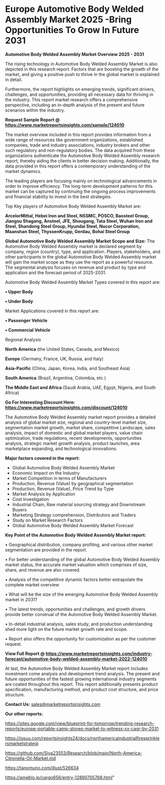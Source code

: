 # Europe Automotive Body Welded Assembly Market 2025 -Bring Opportunities To Grow In Future 2031

<Strong> Automotive Body Welded Assembly Market Overview 2025 - 2031</strong>

The rising technology in Automotive Body Welded Assembly Market is also depicted in this research report. Factors that are boosting the growth of the market, and giving a positive push to thrive in the global market is explained in detail.

Furthermore, the report highlights on emerging trends, significant drivers, challenges, and opportunities, providing all necessary data for thriving in the industry. This report market research offers a comprehensive perspective, including an in-depth analysis of the present and future scenarios within the industry.

<strong>Request Sample Report @ <a href=https://www.marketreportsinsights.com/sample/124010>https://www.marketreportsinsights.com/sample/124010</a></strong>

The market overview included in this report provides information from a wide range of resources like government organizations, established companies, trade and industry associations, industry brokers and other such regulatory and non-regulatory bodies. The data acquired from these organizations authenticate the Automotive Body Welded Assembly research report, thereby aiding the clients in better decision making. Additionally, the data provided in this report offers a contemporary understanding of the market dynamics.

The leading players are focusing mainly on technological advancements in order to improve efficiency. The long-term development patterns for this market can be captured by continuing the ongoing process improvements and financial stability to invest in the best strategies.

Top Key players of Automotive Body Welded Assembly Market are:

<strong>ArcelorMittal, Hebei Iron and Steel, NSSMC, POSCO, Baosteel Group, Jiangsu Shagang, Ansteel, JFE, Shougang, Tata Steel, Wuhan Iron and Steel, Shandong Steel Group, Hyundai Steel, Nucor Corporation, Maanshan Steel, ThyssenKrupp, Gerdau, Bohai Steel Group</strong>

<strong><b>Global Automotive Body Welded Assembly Market Scope and Size:</b></strong>
The Automotive Body Welded Assembly market is declared segment by company, region (country), type, and application. Players, stakeholders, and other participants in the global Automotive Body Welded Assembly market will gain the market scope as they use the report as a powerful resource. The segmental analysis focuses on revenue and product by type and application and the forecast period of 2025-2031.

Automotive Body Welded Assembly Market Types covered in this report are:

<strong>• Upper Body

• Under Body</strong>

Market Applications covered in this report are:

<strong>• Passenger Vehicle

• Commercial Vehicle</strong> 

Regional Analysis

<strong>North America</strong> (the United States, Canada, and Mexico)

<strong>Europe</strong> (Germany, France, UK, Russia, and Italy)

<strong>Asia-Pacific</strong> (China, Japan, Korea, India, and Southeast Asia)

<strong>South America</strong> (Brazil, Argentina, Colombia, etc.)

<strong>The Middle East and Africa</strong> (Saudi Arabia, UAE, Egypt, Nigeria, and South Africa)

<strong>Go For Interesting Discount Here: <a href=https://www.marketreportsinsights.com/discount/124010>https://www.marketreportsinsights.com/discount/124010</a></strong>

The Automotive Body Welded Assembly market report provides a detailed analysis of global market size, regional and country-level market size, segmentation market growth, market share, competitive Landscape, sales analysis, impact of domestic and global market players, value chain optimization, trade regulations, recent developments, opportunities analysis, strategic market growth analysis, product launches, area marketplace expanding, and technological innovations.

<strong><b>Major factors covered in the report:</b></strong>
<ul>
  <li>Global Automotive Body Welded Assembly Market </li>
  <li>Economic Impact on the Industry</li>
  <li>Market Competition in terms of Manufacturers</li>
  <li>Production, Revenue (Value) by geographical segmentation</li>
  <li>Production, Revenue (Value), Price Trend by Type</li>
  <li>Market Analysis by Application</li>
  <li>Cost Investigation</li>
  <li>Industrial Chain, Raw material sourcing strategy and Downstream Buyers</li>
  <li>Marketing Strategy comprehension, Distributors and Traders</li>
  <li>Study on Market Research Factors</li>
  <li>Global Automotive Body Welded Assembly Market Forecast</li>
</ul>

<strong><b>Key Point of the Automotive Body Welded Assembly Market report:</b></strong>

• Geographical distribution, company profiling, and various other market segmentation are provided in the report.

• For better understanding of the global Automotive Body Welded Assembly market status, the accurate market valuation which comprises of size, share, and revenue are also covered.

• Analysis of the competitive dynamic factors better extrapolate the complete market overview

• What will be the size of the emerging Automotive Body Welded Assembly market in 2031?

• The latest trends, opportunities and challenges, and growth drivers provide better construal of the Automotive Body Welded Assembly Market.

• In-detail industrial analysis, sales study, and production understanding shed more light on the future market growth rate and scope.

• Report also offers the opportunity for customization as per the customer request.

<strong><b>View Full Report @ <a href=https://www.marketreportsinsights.com/industry-forecast/automotive-body-welded-assembly-market-2022-124010>https://www.marketreportsinsights.com/industry-forecast/automotive-body-welded-assembly-market-2022-124010</a></b></strong>


At last, the Automotive Body Welded Assembly Market report includes investment come analysis and development trend analysis. The present and future opportunities of the fastest growing international industry segments are coated throughout this report. This report additionally presents product specification, manufacturing method, and product cost structure, and price structure.

<strong>Contact Us:</strong>
sales@marketreportsinsights.com

<strong>Our other reports:</strong>

<a href=https://sites.google.com/view/blueprint-for-tomorrow/trending-research-reports/europe-portable-camp-stoves-market-to-witness-xx-cagr-by-2031>https://sites.google.com/view/blueprint-for-tomorrow/trending-research-reports/europe-portable-camp-stoves-market-to-witness-xx-cagr-by-2031</a>

<a href=https://issuu.com/reportsinsights24/docs/northamericaindustrialfiresprinklersmarketstrategi>https://issuu.com/reportsinsights24/docs/northamericaindustrialfiresprinklersmarketstrategi</a>

<a href=https://github.com/Siya23553/Research/blob/main/North-America-Citronella-Oil-Market.md>https://github.com/Siya23553/Research/blob/main/North-America-Citronella-Oil-Market.md</a>

<a href=https://tanomuno.com/illust/526634>https://tanomuno.com/illust/526634</a>

<a href=https://ameblo.jp/cargo656/entry-12890705768.html>https://ameblo.jp/cargo656/entry-12890705768.html</a>"
